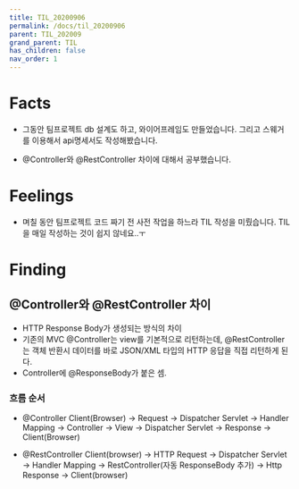 ```yaml
---
title: TIL_20200906
permalink: /docs/til_20200906
parent: TIL_202009
grand_parent: TIL
has_children: false
nav_order: 1
---
```


# Facts

- 그동안 팀프로젝트 db 설계도 하고, 와이어프레임도 만들었습니다. 그리고 스웨거를 이용해서 api명세서도 작성해봤습니다.

- @Controller와 @RestController 차이에 대해서 공부했습니다.

# Feelings

- 며칠 동안 팀프로젝트 코드 짜기 전 사전 작업을 하느라 TIL 작성을 미뤘습니다. TIL을 매일 작성하는 것이 쉽지 않네요..ㅜ

# Finding

## @Controller와 @RestController 차이

- HTTP Response Body가 생성되는 방식의 차이
- 기존의 MVC @Controller는 view를 기본적으로 리턴하는데, @RestController는 객체 반환시 데이터를 바로 JSON/XML 타입의 HTTP 응답을 직접 리턴하게 된다.
- Controller에 @ResponseBody가 붙은 셈.

### 흐름 순서

- @Controller
  Client(Browser) -> Request -> Dispatcher Servlet -> Handler Mapping -> Controller ->
  View -> Dispatcher Servlet -> Response -> Client(Browser)

- @RestController
  Client(browser) -> HTTP Request -> Dispatcher Servlet -> Handler Mapping ->
  RestController(자동 ResponseBody 추가) -> Http Response -> Client(browser)
